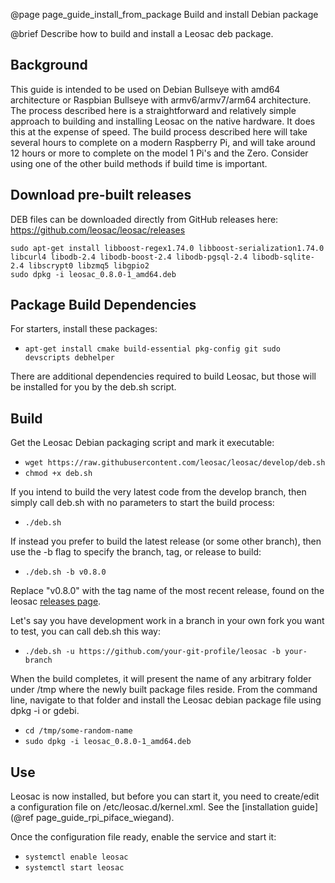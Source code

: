 @page page_guide_install_from_package Build and install Debian package

@brief Describe how to build and install a Leosac deb package.


Background
----------

This guide is intended to be used on Debian Bullseye with amd64 architecture or Raspbian Bullseye with armv6/armv7/arm64 architecture.
The process described here is a straightforward and relatively simple approach to building and installing Leosac on the native hardware.
It does this at the expense of speed. The build process described here will take several hours to complete on a modern Raspberry Pi, and will take around 12 hours or more to complete on the model 1 Pi's and the Zero.
Consider using one of the other build methods if build time is important.

Download pre-built releases
---------------------------

DEB files can be downloaded directly from GitHub releases here: https://github.com/leosac/leosac/releases

```
sudo apt-get install libboost-regex1.74.0 libboost-serialization1.74.0 libcurl4 libodb-2.4 libodb-boost-2.4 libodb-pgsql-2.4 libodb-sqlite-2.4 libscrypt0 libzmq5 libgpio2
sudo dpkg -i leosac_0.8.0-1_amd64.deb
```

Package Build Dependencies
--------------------------

For starters, install these packages:
  + `apt-get install cmake build-essential pkg-config git sudo devscripts debhelper`

There are additional dependencies required to build Leosac, but those will be installed for you by the deb.sh script.

Build
-----

Get the Leosac Debian packaging script and mark it executable:
  + `wget https://raw.githubusercontent.com/leosac/leosac/develop/deb.sh`
  + `chmod +x deb.sh`

If you intend to build the very latest code from the develop branch, then simply call deb.sh with no parameters to start the build process:
  + `./deb.sh`

If instead you prefer to build the latest release (or some other branch), then use the -b flag to specify the branch, tag, or release to build:
  + `./deb.sh -b v0.8.0`

Replace "v0.8.0" with the tag name of the most recent release, found on the leosac [releases page](https://github.com/leosac/leosac/releases).

Let's say you have development work in a branch in your own fork you want to test, you can call deb.sh this way:
  + `./deb.sh -u https://github.com/your-git-profile/leosac -b your-branch`

When the build completes, it will present the name of any arbitrary folder under /tmp where the newly built package files reside.
From the command line, navigate to that folder and install the Leosac debian package file using dpkg -i or gdebi.
  + `cd /tmp/some-random-name`
  + `sudo dpkg -i leosac_0.8.0-1_amd64.deb`

Use
---

Leosac is now installed, but before you can start it, you need to create/edit a configuration file on /etc/leosac.d/kernel.xml. See the [installation guide](@ref page_guide_rpi_piface_wiegand).

Once the configuration file ready, enable the service and start it:
 * `systemctl enable leosac`
 * `systemctl start leosac`
